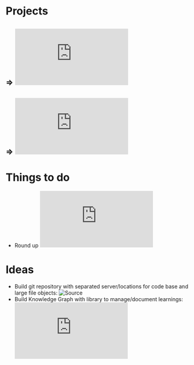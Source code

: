 # Projects
## => ![Digitizing Bills](https://github.com/krauhen/ai-playground/blob/main/projects/digitize_bill/README.md)
## => ![Label PDF Documents](https://github.com/krauhen/ai-playground/blob/main/projects/label_pdf_documents/README.md)

# Things to do
- Round up ![digitizing bill](https://github.com/krauhen/ai-playground/blob/main/projects/digitize_bill/README.md)

# Ideas
- Build git repository with separated server/locations for code base and large file objects: ![Source](https://docs.github.com/en/enterprise-server@3.10/admin/managing-accounts-and-repositories/managing-repositories-in-your-enterprise/configuring-git-large-file-storage-for-your-enterprise)
- Build Knowledge Graph with library to manage/document learnings: ![Source](https://graph-tool.skewed.de/static/doc/quickstart.html)
